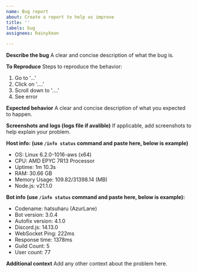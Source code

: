 ```yaml
---
name: Bug report
about: Create a report to help us improve
title: ''
labels: bug
assignees: RainyXeon

---
```


**Describe the bug**
A clear and concise description of what the bug is.

**To Reproduce**
Steps to reproduce the behavior:
1. Go to '...'
2. Click on '....'
3. Scroll down to '....'
4. See error

**Expected behavior**
A clear and concise description of what you expected to happen.

**Screenshots and logs (logs file if avalible)**
If applicable, add screenshots to help explain your problem.

**Host info: (use `/info status` command and paste here, below is example)**
- OS: Linux 6.2.0-1016-aws (x64)
- CPU: AMD EPYC 7R13 Processor
- Uptime: 1m 10.3s
- RAM: 30.66 GB
- Memory Usage: 109.82/31398.14 (MB)
- Node.js: v21.1.0

**Bot info (use `/info status` command and paste here, below is example):**
- Codename: hatsuharu (AzurLane)
- Bot version: 3.0.4
- Autofix version: 4.1.0
- Discord.js: 14.13.0
- WebSocket Ping: 222ms
- Response time: 1378ms
- Guild Count: 5
- User count: 77

**Additional context**
Add any other context about the problem here.
